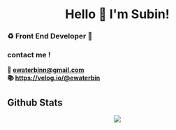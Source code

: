 # <div align="center">Hello 👋    I'm Subin! </div>  

### ♻️ Front End Developer 🔧

### contact me ! 
<strong>   💌 ewaterbinn@gmail.com</strong><br>
<strong> 📚 https://velog.io/@ewaterbin </strong><br>

## Github Stats  
<div align="center"><img src="https://github-readme-stats.vercel.app/api?username=waterbinnn&theme=aura&show_icons=true&count_private=true&hide_border=true" align="center" /></div>  


